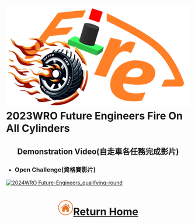 ![LOGO](../other/img/logo.png)2023WRO Future Engineers Fire On All Cylinders  
=====
## <div align="center">Demonstration Video(自走車各任務完成影片)</div> 
- ### Open Challenge(資格賽影片)
[![2024WRO Future-Engineers_qualifying-round](./img/Fire-On-All-Cylinders_qualifying-round.jpg)](https://youtu.be/kdZ8KoKKiUw "2024WRO Future-Engineers_qualifying-round") 

<!-- - ### Obstacle Challenge(任務賽影片)
[![2023WRO Future-Engineers_Obstacle Challenge](./img/Obstacle_Challenge.jpg)](https://youtu.be/CwvGDfQJ8cQ "2023WRO Future-Engineers_Obstacle Challenge") -->

# <div align="center">![HOME](../other/img/Home.png)[Return Home](../)</div>  


